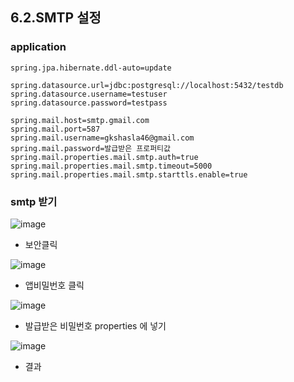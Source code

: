 ## 6.2.SMTP 설정

### application
```properties
spring.jpa.hibernate.ddl-auto=update

spring.datasource.url=jdbc:postgresql://localhost:5432/testdb
spring.datasource.username=testuser
spring.datasource.password=testpass

spring.mail.host=smtp.gmail.com
spring.mail.port=587
spring.mail.username=gkshasla46@gmail.com
spring.mail.password=발급받은 프로퍼티값
spring.mail.properties.mail.smtp.auth=true
spring.mail.properties.mail.smtp.timeout=5000
spring.mail.properties.mail.smtp.starttls.enable=true
```

### smtp 받기

![image](https://user-images.githubusercontent.com/65409092/107593210-2e030500-6c52-11eb-81cf-8f25aed10d54.png)

* 보안클릭

![image](https://user-images.githubusercontent.com/65409092/107593251-470bb600-6c52-11eb-8d57-2176dda7e425.png)

* 앱비밀번호 클릭

![image](https://user-images.githubusercontent.com/65409092/107593271-53900e80-6c52-11eb-85ca-8da261074656.png)

* 발급받은 비밀번호 properties 에 넣기

![image](https://user-images.githubusercontent.com/65409092/107593350-80dcbc80-6c52-11eb-8458-45853d8887d1.png)

* 결과